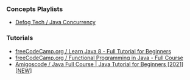 ### Concepts Playlists
* [Defog Tech / Java Concurrency](https://www.youtube.com/playlist?list=PLhfHPmPYPPRk6yMrcbfafFGSbE2EPK_A6)

### Tutorials
* [freeCodeCamp.org / Learn Java 8 - Full Tutorial for Beginners](https://www.youtube.com/watch?v=grEKMHGYyns)
* [freeCodeCamp.org / Functional Programming in Java - Full Course](https://www.youtube.com/watch?v=rPSL1alFIjI)
* [Amigoscode / Java Full Course | Java Tutorial for Beginners [2021] [NEW]](https://www.youtube.com/watch?v=Qgl81fPcLc8)
